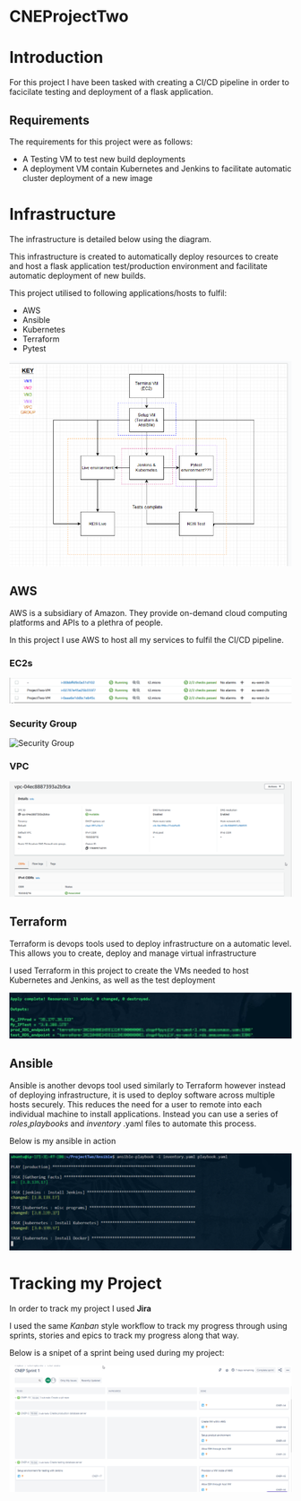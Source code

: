 # CNEProjectTwo

# Introduction

For this project I have been tasked with creating a CI/CD pipeline in order to facicilate testing and deployment of a flask application.

## Requirements

The requirements for this project were as follows:

* A Testing VM to test new build deployments
* A deployment VM contain Kubernetes and Jenkins to facilitate automatic cluster deployment of a new image

# Infrastructure

The infrastructure is detailed below using the diagram.

This infrastructure is created to automatically deploy resources to create and host a flask application test/production environment and facilitate automatic deployment of new builds. 

This project utilised to following applications/hosts to fulfil:

* AWS
* Ansible
* Kubernetes
* Terraform
* Pytest

![Diagram Picture](./pictures/ProjectTwo.png)

## AWS

AWS is a subsidiary of Amazon. They provide on-demand cloud computing platforms and APIs to a plethra of people.

In this project I use AWS to host all my services to fulfil the CI/CD pipeline.

### EC2s

![EC2 Picture](./pictures/EC2.png)

### Security Group

![Security Group](./pictures/Security_Group.png)

### VPC

![VPC Group](./pictures/VPC.png)

## Terraform

Terraform is devops tools used to deploy infrastructure on a automatic level. This allows you to create, deploy and manage virtual infrastructure

I used Terraform in this project to create the VMs needed to host Kubernetes and Jenkins, as well as the test deployment

![terraform](./pictures/Tform.png)

## Ansible

Ansible is another devops tool used similarly to Terraform however instead of deploying infrastructure, it is used to deploy software across multiple hosts securely. This reduces the need for a user to remote into each individual machine to install applications. Instead you can use a series of _roles_,_playbooks_ and _inventory_ .yaml files to automate this process.

Below is my ansible in action

![ansible](./pictures/ansible.png)

# Tracking my Project

In order to track my project I used **Jira**

I used the same _Kanban_ style workflow to track my progress through using sprints, stories and epics to track my progress along that way. 

Below is a snipet of a sprint being used during my project:

![jira](./pictures/jira.png)